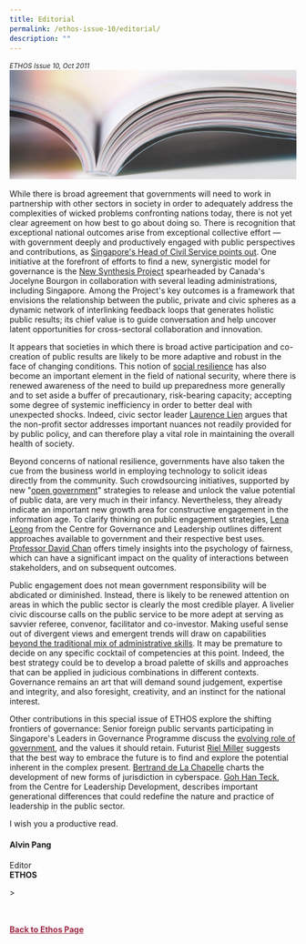```yaml
---
title: Editorial
permalink: /ethos-issue-10/editorial/
description: ""
---
```

<style>

.back a
{
	color: #9f2943;
	font-weight: bold;
}

#banner img
{
	width:100%;
}
	
.author
{
border-bottom: 1px solid black;
margin-top:40px;
padding-bottom:30px;
border-top: 1px solid black;	

}

.author p {
	font-size: 0.9em;
	line-height:24px !important;
	}	

.break
{
   border-top: 1px solid  black;
   border-bottom: 1px solid black;
	 padding:20px;
	text-align:center;
	margin-top:50px;
}
	
.break1
{
font-family: Georgia;
	font-size:20px;
	font-style: italic;
	font-weight: bold;
}

.boxheader {
	color: white !important;
	}	

.containerbox {
	background-color: #eceedb;
	border-radius: 10px;
	padding: 5%;
	margin-top: 5%;
	
	}	

li {
	font-size: 15px !important;
	
	}	

</style>

<em><small>ETHOS Issue 10, Oct 2011</small></em>
<img src="/images/Landing_Banner_Images/knowledge_editorial_banner_01.jpg">

  
<p>While there is broad agreement that governments will need to work in partnership with other sectors in society in order to adequately address the complexities of wicked problems confronting nations today, there is not yet clear agreement on how best to go about doing so. There is recognition that exceptional national outcomes arise from exceptional collective effort — with government deeply and productively engaged with public perspectives and contributions, as <a href="public-governance-challenges-in-a-changing-landscape.html">Singapore's Head of Civil Service points out</a>. One initiative at the forefront of efforts to find a new, synergistic model for governance is the <a href="the-new-synthesis-preparing-government-for-the-challenges-of-the-21st-century.html">New Synthesis Project</a>&nbsp;spearheaded by Canada's Jocelyne Bourgon in collaboration with several leading administrations, including Singapore. Among the Project's key outcomes is a framework that envisions the relationship between the public, private and civic spheres as a dynamic network of interlinking feedback loops that generates holistic public results; its chief value is to guide conversation and help uncover latent opportunities for cross-sectoral collaboration and innovation.</p>  
  
<p>It appears that societies in which there is broad active participation and co-creation of public results are likely to be more adaptive and robust in the face of changing conditions. This notion of <a href="national-resilience-developing-a-whole-of-society-response.html">social resilience</a>&nbsp;has also become an important element in the field of national security, where there is renewed awareness of the need to build up preparedness more generally and to set aside a buffer of precautionary, risk-bearing capacity; accepting some degree of systemic inefficiency in order to better deal with unexpected shocks. Indeed, civic sector leader <a href="opinion-singapore%27s-non-profit-sector-what-should-its-role-be.html">Laurence Lien</a>&nbsp;argues that the non-profit sector addresses important nuances not readily provided for by public policy, and can therefore play a vital role in maintaining the overall health of society.</p>  
  
<p>Beyond concerns of national resilience, governments have also taken the cue from the business world in employing technology to solicit ideas directly from the community. Such crowdsourcing initiatives, supported by new "<a href="open-government-and-public-crowdsourcing-in-practice.html">open government</a>" strategies to release and unlock the value potential of public data, are very much in their infancy. Nevertheless, they already indicate an important new growth area for constructive engagement in the information age. To clarify thinking on public engagement strategies, <a href="developing-our-approach-to-public-engagement.html">Lena Leong</a>&nbsp;from the Centre for Governance and Leadership outlines different approaches available to government and their respective best uses. <a href="perceptions-of-fairness.html">Professor David Chan</a>&nbsp;offers timely insights into the psychology of fairness, which can have a significant impact on the quality of interactions between stakeholders, and on subsequent outcomes.</p>  
  
<p>Public engagement does not mean government responsibility will be abdicated or diminished. Instead, there is likely to be renewed attention on areas in which the public sector is clearly the most credible player. A livelier civic discourse calls on the public service to be more adept at serving as savvier referee, convenor, facilitator and co-investor. Making useful sense out of divergent views and emergent trends will draw on capabilities <a href="opinion-preparing-public-officers-for-new-modes-of-governance.html">beyond the traditional mix of administrative skills</a>. It may be premature to decide on any specific cocktail of competencies at this point. Indeed, the best strategy could be to develop a broad palette of skills and approaches that can be applied in judicious combinations in different contexts. Governance remains an art that will demand sound judgement, expertise and integrity, and also foresight, creativity, and an instinct for the national interest.</p>  
  
<p>Other contributions in this special issue of ETHOS explore the shifting frontiers of governance: Senior foreign public servants participating in Singapore's Leaders in Governance Programme discuss the <a href="adaptive-government.html">evolving role of government</a>, and the values it should retain. Futurist <a href="opinion-futures-literacy-embracing-complexity-and-using-the-future.html">Riel Miller</a>&nbsp;suggests that the best way to embrace the future is to find and explore the potential inherent in the complex present. <a href="opinion-frontiers-sovereignty-and-cyberspace.html">Bertrand de La Chapelle</a>&nbsp;charts the development of new forms of jurisdiction in cyberspace. <a href="leadership-across-generations.html">Goh Han Teck</a>, from the Centre for Leadership Development, describes important generational differences that could redefine the nature and practice of leadership in the public sector.</p>  
  
<p>I wish you a productive read.  
</p>  
  
<h4>Alvin Pang</h4>  
  
<p>Editor  
<br>  
<strong>ETHOS</strong></p>  
  
&gt;




<br>
<br>	
<div class="back">
<a href="/ethos/">Back to Ethos Page</a>	
</div>